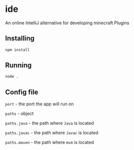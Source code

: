 # ide
An online IntelliJ alternative for developing minecraft Plugins

## Installing
```bash
npm install
```

## Running
```bash
node .
```

## Config file
`port` - the port the app will run on<br />

`paths` - object<br />

`paths.java` - the path where `Java` is located<br />

`paths.javac` - the path where `Javac` is located<br />

`paths.maven` -  the path where `mvm` is located